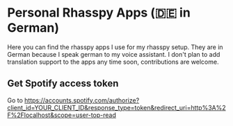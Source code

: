 # Personal Rhasspy Apps (🇩🇪 in German)

Here you can find the rhasspy apps I use for my rhasspy setup.
They are in German because I speak german to my voice assistant. I don't plan to add translation support to the apps any time soon, contributions are welcome.

## Get Spotify access token

Go to https://accounts.spotify.com/authorize?client_id=YOUR_CLIENT_ID&response_type=token&redirect_uri=http%3A%2F%2Flocalhost&scope=user-top-read
